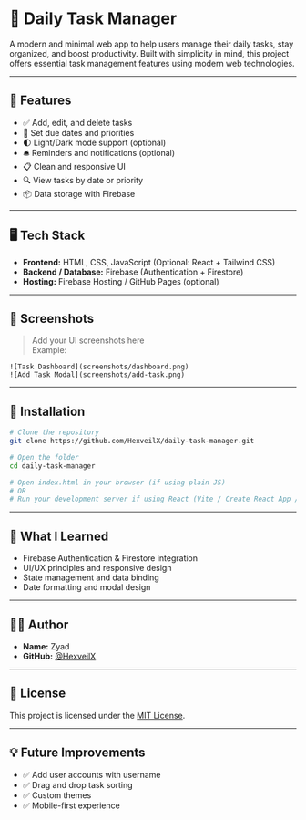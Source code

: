 
# 📝 Daily Task Manager

A modern and minimal web app to help users manage their daily tasks, stay organized, and boost productivity. Built with simplicity in mind, this project offers essential task management features using modern web technologies.

---

## 🚀 Features

- ✅ Add, edit, and delete tasks
- 📅 Set due dates and priorities
- 🌓 Light/Dark mode support (optional)
- 🛎️ Reminders and notifications (optional)
- 📋 Clean and responsive UI
- 🔍 View tasks by date or priority
- 📦 Data storage with Firebase

---

## 🖥️ Tech Stack

- **Frontend:** HTML, CSS, JavaScript (Optional: React + Tailwind CSS)
- **Backend / Database:** Firebase (Authentication + Firestore)
- **Hosting:** Firebase Hosting / GitHub Pages (optional)

---

## 📸 Screenshots

> Add your UI screenshots here  
> Example:
```
![Task Dashboard](screenshots/dashboard.png)
![Add Task Modal](screenshots/add-task.png)
```

---

## 🔧 Installation

```bash
# Clone the repository
git clone https://github.com/HexveilX/daily-task-manager.git

# Open the folder
cd daily-task-manager

# Open index.html in your browser (if using plain JS)
# OR
# Run your development server if using React (Vite / Create React App / etc.)
```

---

## 🧠 What I Learned

- Firebase Authentication & Firestore integration
- UI/UX principles and responsive design
- State management and data binding
- Date formatting and modal design

---

## 🙋‍♂️ Author

- **Name:** Zyad  
- **GitHub:** [@HexveilX](https://github.com/HexveilX)

---

## 📃 License

This project is licensed under the [MIT License](LICENSE).

---

## 💡 Future Improvements

- ✅ Add user accounts with username
- ✅ Drag and drop task sorting
- ✅ Custom themes
- ✅ Mobile-first experience
